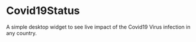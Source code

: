 # Covid19Status
A simple desktop widget to see live impact of the Covid19 Virus infection in any country.
